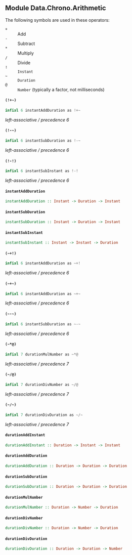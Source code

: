 ## Module Data.Chrono.Arithmetic

The following symbols are used in these operators:

<dl>
<dt><code>+</code></dt>
<dd>Add</dd>
<dt><code>-</code></dt>
<dd>Subtract</dd>
<dt><code>*</code></dt>
<dd>Multiply</dd>
<dt><code>/</code></dt>
<dd>Divide</dd>
<dt><code>!</code></dt>
<dd><code>Instant</code></dd>
<dt><code>~</code></dt>
<dd><code>Duration</code></dd>
<dt><code>@</code></dt>
<dd><code>Number</code> (typically a factor, not milliseconds)</dd>
</dl>

#### `(!+~)`

``` purescript
infixl 6 instantAddDuration as !+~
```

_left-associative / precedence 6_

#### `(!-~)`

``` purescript
infixl 6 instantSubDuration as !-~
```

_left-associative / precedence 6_

#### `(!-!)`

``` purescript
infixl 6 instantSubInstant as !-!
```

_left-associative / precedence 6_

#### `instantAddDuration`

``` purescript
instantAddDuration :: Instant -> Duration -> Instant
```

#### `instantSubDuration`

``` purescript
instantSubDuration :: Instant -> Duration -> Instant
```

#### `instantSubInstant`

``` purescript
instantSubInstant :: Instant -> Instant -> Duration
```

#### `(~+!)`

``` purescript
infixl 6 instantAddDuration as ~+!
```

_left-associative / precedence 6_

#### `(~+~)`

``` purescript
infixl 6 instantAddDuration as ~+~
```

_left-associative / precedence 6_

#### `(~-~)`

``` purescript
infixl 6 instantSubDuration as ~-~
```

_left-associative / precedence 6_

#### `(~*@)`

``` purescript
infixl 7 durationMulNumber as ~*@
```

_left-associative / precedence 7_

#### `(~/@)`

``` purescript
infixl 7 durationDivNumber as ~/@
```

_left-associative / precedence 7_

#### `(~/~)`

``` purescript
infixl 7 durationDivDuration as ~/~
```

_left-associative / precedence 7_

#### `durationAddInstant`

``` purescript
durationAddInstant :: Duration -> Instant -> Instant
```

#### `durationAddDuration`

``` purescript
durationAddDuration :: Duration -> Duration -> Duration
```

#### `durationSubDuration`

``` purescript
durationSubDuration :: Duration -> Duration -> Duration
```

#### `durationMulNumber`

``` purescript
durationMulNumber :: Duration -> Number -> Duration
```

#### `durationDivNumber`

``` purescript
durationDivNumber :: Duration -> Number -> Duration
```

#### `durationDivDuration`

``` purescript
durationDivDuration :: Duration -> Duration -> Number
```


